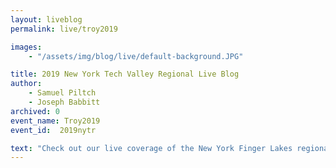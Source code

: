```yaml
---
layout: liveblog
permalink: live/troy2019

images:
    - "/assets/img/blog/live/default-background.JPG"

title: 2019 New York Tech Valley Regional Live Blog
author:
    - Samuel Piltch
    - Joseph Babbitt
archived: 0
event_name: Troy2019
event_id:  2019nytr

text: "Check out our live coverage of the New York Finger Lakes regionals all weekend!"
---
```

